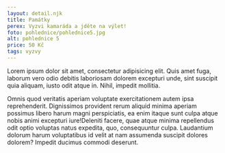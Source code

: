 ```yaml
---
layout: detail.njk
title: Památky
perex: Vyzvi kamaráda a jděte na výlet! 
foto: pohlednice/pohlednice5.jpg
alt: pohlednice 5
price: 50 Kč
tags: vyzvy 
---
```


Lorem ipsum dolor sit amet, consectetur adipisicing elit. Quis amet fuga, laborum vero odio debitis laboriosam dolorem excepturi unde, sint suscipit quia aliquam, iusto odit atque in. Nihil, impedit mollitia.

Omnis quod veritatis aperiam voluptate exercitationem autem ipsa reprehenderit. Dignissimos provident rerum aliquid minima aperiam possimus libero harum magni perspiciatis, ea enim itaque sunt culpa atque nobis animi excepturi iure!Deleniti facere, quae atque minima repellendus odit optio voluptas natus expedita, quo, consequuntur culpa. Laudantium dolorum harum voluptatibus id velit at nam assumenda suscipit dolores dolorem? Impedit ducimus commodi deserunt.

